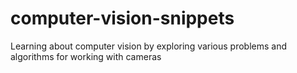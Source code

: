 # computer-vision-snippets
Learning about computer vision by exploring various problems and algorithms for working with cameras
